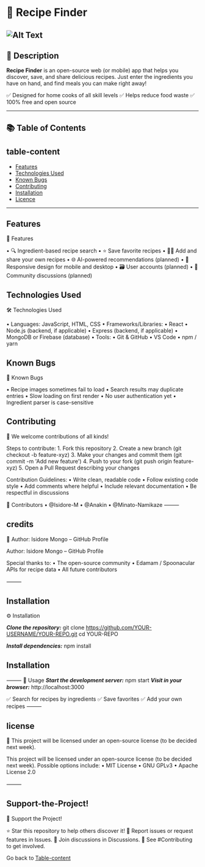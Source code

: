 # 🥗 Recipe Finder
![Alt Text]([https://media.giphy.com/media/vFKqnCdLPNOKc/giphy.gif](https://media2.giphy.com/media/v1.Y2lkPTc5MGI3NjExZGdtNGF1aHh3MDd1bG1zaGdpbHM5eW04dHFjamJ6N3Y1ajZnMTVqbiZlcD12MV9pbnRlcm5hbF9naWZfYnlfaWQmY3Q9Zw/N23cG6apipMmQ/giphy.gif))
---

## 📖 Description

**Recipe Finder**  is an open-source web (or mobile) app that helps you discover, save, and share delicious recipes. 
Just enter the ingredients you have on hand, and find meals you can make right away!

✅ Designed for home cooks of all skill levels
✅ Helps reduce food waste
✅ 100% free and open source

---

## 📚 Table of Contents
## table-content

- [Features](#features)
- [Technologies Used](#technologies-used)
- [Known Bugs](#known-bugs)
- [Contributing](#contributing)
- [Installation](#installation)
- [Licence](#license)

---
## Features
🌟 Features

•	🔍 Ingredient-based recipe search
•	⭐️ Save favorite recipes
•	🧑‍🍳 Add and share your own recipes
•	🌐 AI-powered recommendations (planned)
•	📱 Responsive design for mobile and desktop
•	🗃️ User accounts (planned)
•	💬 Community discussions (planned)



## Technologies Used

🛠️ Technologies Used

•	Languages: JavaScript, HTML, CSS
•	Frameworks/Libraries:
•	React
•	Node.js (backend, if applicable)
•	Express (backend, if applicable)
•	MongoDB or Firebase (database)
•	Tools:
•	Git & GitHub
•	VS Code
•	npm / yarn


## Known Bugs

🐞 Known Bugs

•	Recipe images sometimes fail to load
•	Search results may duplicate entries
•	Slow loading on first render
•	No user authentication yet
•	Ingredient parser is case-sensitive



## Contributing
🤝 We welcome contributions of all kinds!

Steps to contribute:
	1.	Fork this repository
	2.	Create a new branch (git checkout -b feature-xyz)
	3.	Make your changes and commit them (git commit -m 'Add new feature')
	4.	Push to your fork (git push origin feature-xyz)
	5.	Open a Pull Request describing your changes

Contribution Guidelines:
	•	Write clean, readable code
	•	Follow existing code style
	•	Add comments where helpful
	•	Include relevant documentation
	•	Be respectful in discussions

👥 Contributors
•	@Isidore-M
•	@Anakin 
•	@Minato-Namikaze
⸻

## credits

🙌 Author: Isidore Mongo – GitHub Profile

Author: Isidore Mongo – GitHub Profile

Special thanks to:
	•	The open-source community
	•	Edamam / Spoonacular APIs for recipe data
	•	All future contributors

⸻

## Installation

⚙️ Installation

***Clone the repository:*** 
git clone https://github.com/YOUR-USERNAME/YOUR-REPO.git
cd YOUR-REPO

***Install dependencies:***
npm install
## Installation
⸻
🚀 Usage
***Start the development server:***
npm start
***Visit in your browser:***
http://localhost:3000

✅ Search for recipes by ingredients
✅ Save favorites
✅ Add your own recipes
⸻
## license
📄 This project will be licensed under an open-source license (to be decided next week).

This project will be licensed under an open-source license (to be decided next week).
Possible options include:
	•	MIT License
	•	GNU GPLv3
	•	Apache License 2.0

 ⸻
## Support-the-Project!
🌟 Support the Project!

⭐️ Star this repository to help others discover it!
🐛 Report issues or request features in Issues.
💬 Join discussions in Discussions.
🤝 See #Contributing to get involved.

Go back to [Table-content](#table-content)

